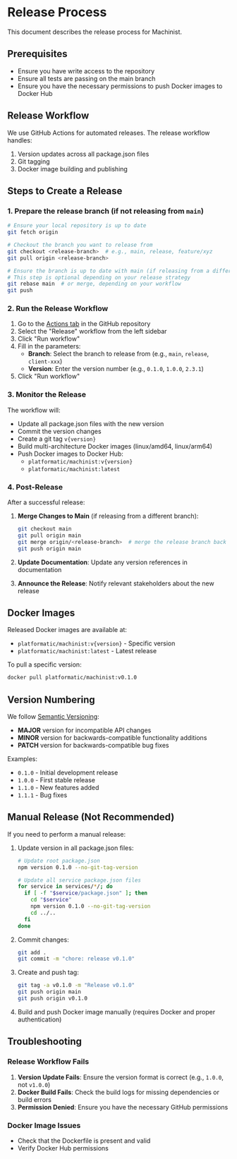 # Release Process

This document describes the release process for Machinist.

## Prerequisites

- Ensure you have write access to the repository
- Ensure all tests are passing on the main branch
- Ensure you have the necessary permissions to push Docker images to Docker Hub

## Release Workflow

We use GitHub Actions for automated releases. The release workflow handles:

1. Version updates across all package.json files
2. Git tagging
3. Docker image building and publishing

## Steps to Create a Release

### 1. Prepare the release branch (if not releasing from `main`)

```bash
# Ensure your local repository is up to date
git fetch origin

# Checkout the branch you want to release from
git checkout <release-branch>  # e.g., main, release, feature/xyz
git pull origin <release-branch>

# Ensure the branch is up to date with main (if releasing from a different branch)
# This step is optional depending on your release strategy
git rebase main  # or merge, depending on your workflow
git push
```

### 2. Run the Release Workflow

1. Go to the [Actions tab](../../actions) in the GitHub repository
2. Select the "Release" workflow from the left sidebar
3. Click "Run workflow"
4. Fill in the parameters:
   - **Branch**: Select the branch to release from (e.g., `main`, `release`, `client-xxx`)
   - **Version**: Enter the version number (e.g., `0.1.0`, `1.0.0`, `2.3.1`)
5. Click "Run workflow"

### 3. Monitor the Release

The workflow will:

- Update all package.json files with the new version
- Commit the version changes
- Create a git tag `v{version}`
- Build multi-architecture Docker images (linux/amd64, linux/arm64)
- Push Docker images to Docker Hub:
  - `platformatic/machinist:v{version}`
  - `platformatic/machinist:latest`

### 4. Post-Release

After a successful release:

1. **Merge Changes to Main** (if releasing from a different branch):

   ```bash
   git checkout main
   git pull origin main
   git merge origin/<release-branch>  # merge the release branch back to main
   git push origin main
   ```

2. **Update Documentation**: Update any version references in documentation

3. **Announce the Release**: Notify relevant stakeholders about the new release

## Docker Images

Released Docker images are available at:

- `platformatic/machinist:v{version}` - Specific version
- `platformatic/machinist:latest` - Latest release

To pull a specific version:

```bash
docker pull platformatic/machinist:v0.1.0
```

## Version Numbering

We follow [Semantic Versioning](https://semver.org/):

- **MAJOR** version for incompatible API changes
- **MINOR** version for backwards-compatible functionality additions
- **PATCH** version for backwards-compatible bug fixes

Examples:

- `0.1.0` - Initial development release
- `1.0.0` - First stable release
- `1.1.0` - New features added
- `1.1.1` - Bug fixes

## Manual Release (Not Recommended)

If you need to perform a manual release:

1. Update version in all package.json files:

   ```bash
   # Update root package.json
   npm version 0.1.0 --no-git-tag-version

   # Update all service package.json files
   for service in services/*/; do
     if [ -f "$service/package.json" ]; then
       cd "$service"
       npm version 0.1.0 --no-git-tag-version
       cd ../..
     fi
   done
   ```

2. Commit changes:

   ```bash
   git add .
   git commit -m "chore: release v0.1.0"
   ```

3. Create and push tag:

   ```bash
   git tag -a v0.1.0 -m "Release v0.1.0"
   git push origin main
   git push origin v0.1.0
   ```

4. Build and push Docker image manually (requires Docker and proper authentication)

## Troubleshooting

### Release Workflow Fails

1. **Version Update Fails**: Ensure the version format is correct (e.g., `1.0.0`, not `v1.0.0`)
2. **Docker Build Fails**: Check the build logs for missing dependencies or build errors
3. **Permission Denied**: Ensure you have the necessary GitHub permissions

### Docker Image Issues

- Check that the Dockerfile is present and valid
- Verify Docker Hub permissions

